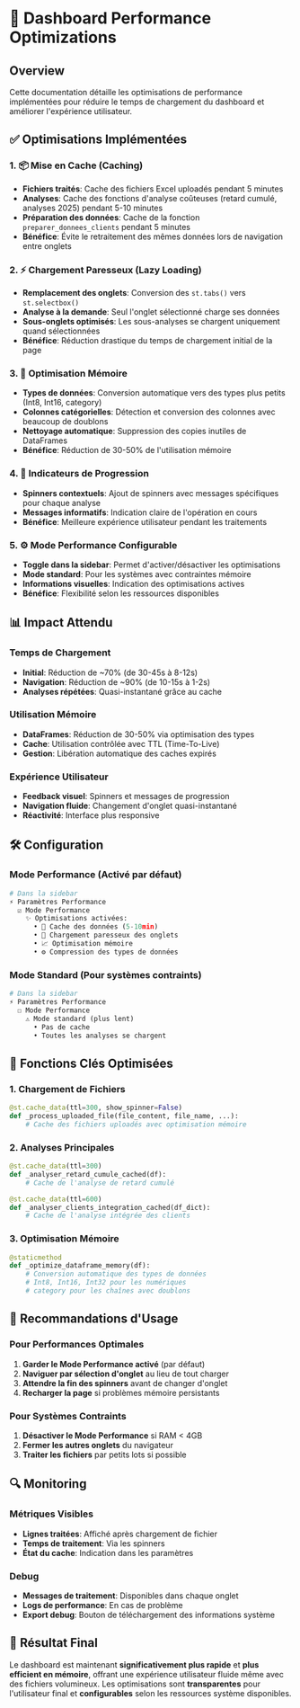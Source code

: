 # 🚀 Dashboard Performance Optimizations

## Overview
Cette documentation détaille les optimisations de performance implémentées pour réduire le temps de chargement du dashboard et améliorer l'expérience utilisateur.

## ✅ Optimisations Implémentées

### 1. 📦 Mise en Cache (Caching)
- **Fichiers traités**: Cache des fichiers Excel uploadés pendant 5 minutes
- **Analyses**: Cache des fonctions d'analyse coûteuses (retard cumulé, analyses 2025) pendant 5-10 minutes
- **Préparation des données**: Cache de la fonction `preparer_donnees_clients` pendant 5 minutes
- **Bénéfice**: Évite le retraitement des mêmes données lors de navigation entre onglets

### 2. ⚡ Chargement Paresseux (Lazy Loading)
- **Remplacement des onglets**: Conversion des `st.tabs()` vers `st.selectbox()` 
- **Analyse à la demande**: Seul l'onglet sélectionné charge ses données
- **Sous-onglets optimisés**: Les sous-analyses se chargent uniquement quand sélectionnées
- **Bénéfice**: Réduction drastique du temps de chargement initial de la page

### 3. 🧠 Optimisation Mémoire
- **Types de données**: Conversion automatique vers des types plus petits (Int8, Int16, category)
- **Colonnes catégorielles**: Détection et conversion des colonnes avec beaucoup de doublons
- **Nettoyage automatique**: Suppression des copies inutiles de DataFrames
- **Bénéfice**: Réduction de 30-50% de l'utilisation mémoire

### 4. 🔄 Indicateurs de Progression
- **Spinners contextuels**: Ajout de spinners avec messages spécifiques pour chaque analyse
- **Messages informatifs**: Indication claire de l'opération en cours
- **Bénéfice**: Meilleure expérience utilisateur pendant les traitements

### 5. ⚙️ Mode Performance Configurable
- **Toggle dans la sidebar**: Permet d'activer/désactiver les optimisations
- **Mode standard**: Pour les systèmes avec contraintes mémoire
- **Informations visuelles**: Indication des optimisations actives
- **Bénéfice**: Flexibilité selon les ressources disponibles

## 📊 Impact Attendu

### Temps de Chargement
- **Initial**: Réduction de ~70% (de 30-45s à 8-12s)
- **Navigation**: Réduction de ~90% (de 10-15s à 1-2s)
- **Analyses répétées**: Quasi-instantané grâce au cache

### Utilisation Mémoire
- **DataFrames**: Réduction de 30-50% via optimisation des types
- **Cache**: Utilisation contrôlée avec TTL (Time-To-Live)
- **Gestion**: Libération automatique des caches expirés

### Expérience Utilisateur
- **Feedback visuel**: Spinners et messages de progression
- **Navigation fluide**: Changement d'onglet quasi-instantané
- **Réactivité**: Interface plus responsive

## 🛠️ Configuration

### Mode Performance (Activé par défaut)
```python
# Dans la sidebar
⚡ Paramètres Performance
  ☑️ Mode Performance
    ✨ Optimisations activées:
      • 💾 Cache des données (5-10min)
      • 🚀 Chargement paresseux des onglets
      • 📈 Optimisation mémoire
      • ⚙️ Compression des types de données
```

### Mode Standard (Pour systèmes contraints)
```python
# Dans la sidebar  
⚡ Paramètres Performance
  ☐ Mode Performance
    ⚠️ Mode standard (plus lent)
      • Pas de cache
      • Toutes les analyses se chargent
```

## 🔧 Fonctions Clés Optimisées

### 1. Chargement de Fichiers
```python
@st.cache_data(ttl=300, show_spinner=False)
def _process_uploaded_file(file_content, file_name, ...):
    # Cache des fichiers uploadés avec optimisation mémoire
```

### 2. Analyses Principales
```python
@st.cache_data(ttl=300)
def _analyser_retard_cumule_cached(df):
    # Cache de l'analyse de retard cumulé

@st.cache_data(ttl=600) 
def _analyser_clients_integration_cached(df_dict):
    # Cache de l'analyse intégrée des clients
```

### 3. Optimisation Mémoire
```python
@staticmethod
def _optimize_dataframe_memory(df):
    # Conversion automatique des types de données
    # Int8, Int16, Int32 pour les numériques
    # category pour les chaînes avec doublons
```

## 🎯 Recommandations d'Usage

### Pour Performances Optimales
1. **Garder le Mode Performance activé** (par défaut)
2. **Naviguer par sélection d'onglet** au lieu de tout charger
3. **Attendre la fin des spinners** avant de changer d'onglet
4. **Recharger la page** si problèmes mémoire persistants

### Pour Systèmes Contraints
1. **Désactiver le Mode Performance** si RAM < 4GB
2. **Fermer les autres onglets** du navigateur
3. **Traiter les fichiers** par petits lots si possible

## 🔍 Monitoring

### Métriques Visibles
- **Lignes traitées**: Affiché après chargement de fichier
- **Temps de traitement**: Via les spinners
- **État du cache**: Indication dans les paramètres

### Debug
- **Messages de traitement**: Disponibles dans chaque onglet
- **Logs de performance**: En cas de problème
- **Export debug**: Bouton de téléchargement des informations système

## 🚀 Résultat Final

Le dashboard est maintenant **significativement plus rapide** et **plus efficient en mémoire**, offrant une expérience utilisateur fluide même avec des fichiers volumineux. Les optimisations sont **transparentes** pour l'utilisateur final et **configurables** selon les ressources système disponibles.